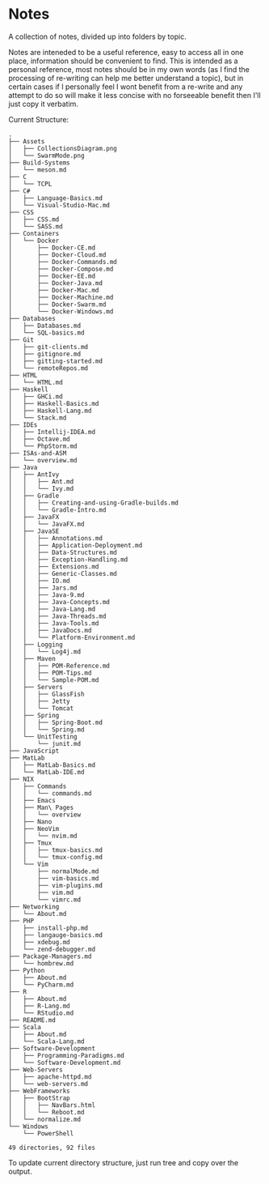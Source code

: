 # Notes

A collection of notes, divided up into folders by topic.

Notes are inteneded to be a useful reference, easy to access all in one place, information should be convenient to find.
This is intended as a personal reference, most notes should be in my own words (as I find the processing of re-writing can help me better understand a topic), but in certain cases if I personally feel I wont benefit from a re-write and any attempt to do so will make it less concise with no forseeable benefit then I'll just copy it verbatim.

Current Structure:

```tree
.
├── Assets
│   ├── CollectionsDiagram.png
│   └── SwarmMode.png
├── Build-Systems
│   └── meson.md
├── C
│   └── TCPL
├── C#
│   ├── Language-Basics.md
│   └── Visual-Studio-Mac.md
├── CSS
│   ├── CSS.md
│   └── SASS.md
├── Containers
│   └── Docker
│       ├── Docker-CE.md
│       ├── Docker-Cloud.md
│       ├── Docker-Commands.md
│       ├── Docker-Compose.md
│       ├── Docker-EE.md
│       ├── Docker-Java.md
│       ├── Docker-Mac.md
│       ├── Docker-Machine.md
│       ├── Docker-Swarm.md
│       └── Docker-Windows.md
├── Databases
│   ├── Databases.md
│   └── SQL-basics.md
├── Git
│   ├── git-clients.md
│   ├── gitignore.md
│   ├── gitting-started.md
│   └── remoteRepos.md
├── HTML
│   └── HTML.md
├── Haskell
│   ├── GHCi.md
│   ├── Haskell-Basics.md
│   ├── Haskell-Lang.md
│   └── Stack.md
├── IDEs
│   ├── Intellij-IDEA.md
│   ├── Octave.md
│   └── PhpStorm.md
├── ISAs-and-ASM
│   └── overview.md
├── Java
│   ├── AntIvy
│   │   ├── Ant.md
│   │   └── Ivy.md
│   ├── Gradle
│   │   ├── Creating-and-using-Gradle-builds.md
│   │   └── Gradle-Intro.md
│   ├── JavaFX
│   │   └── JavaFX.md
│   ├── JavaSE
│   │   ├── Annotations.md
│   │   ├── Application-Deployment.md
│   │   ├── Data-Structures.md
│   │   ├── Exception-Handling.md
│   │   ├── Extensions.md
│   │   ├── Generic-Classes.md
│   │   ├── IO.md
│   │   ├── Jars.md
│   │   ├── Java-9.md
│   │   ├── Java-Concepts.md
│   │   ├── Java-Lang.md
│   │   ├── Java-Threads.md
│   │   ├── Java-Tools.md
│   │   ├── JavaDocs.md
│   │   └── Platform-Environment.md
│   ├── Logging
│   │   └── Log4j.md
│   ├── Maven
│   │   ├── POM-Reference.md
│   │   ├── POM-Tips.md
│   │   └── Sample-POM.md
│   ├── Servers
│   │   ├── GlassFish
│   │   ├── Jetty
│   │   └── Tomcat
│   ├── Spring
│   │   ├── Spring-Boot.md
│   │   └── Spring.md
│   └── UnitTesting
│       └── junit.md
├── JavaScript
├── MatLab
│   ├── MatLab-Basics.md
│   └── MatLab-IDE.md
├── NIX
│   ├── Commands
│   │   └── commands.md
│   ├── Emacs
│   ├── Man\ Pages
│   │   └── overview
│   ├── Nano
│   ├── NeoVim
│   │   └── nvim.md
│   ├── Tmux
│   │   ├── tmux-basics.md
│   │   └── tmux-config.md
│   └── Vim
│       ├── normalMode.md
│       ├── vim-basics.md
│       ├── vim-plugins.md
│       ├── vim.md
│       └── vimrc.md
├── Networking
│   └── About.md
├── PHP
│   ├── install-php.md
│   ├── langauge-basics.md
│   ├── xdebug.md
│   └── zend-debugger.md
├── Package-Managers.md
│   └── hombrew.md
├── Python
│   ├── About.md
│   └── PyCharm.md
├── R
│   ├── About.md
│   ├── R-Lang.md
│   └── RStudio.md
├── README.md
├── Scala
│   ├── About.md
│   └── Scala-Lang.md
├── Software-Development
│   ├── Programming-Paradigms.md
│   └── Software-Development.md
├── Web-Servers
│   ├── apache-httpd.md
│   └── web-servers.md
├── WebFrameworks
│   ├── BootStrap
│   │   ├── NavBars.html
│   │   └── Reboot.md
│   └── normalize.md
└── Windows
    └── PowerShell

49 directories, 92 files
```

To update current directory structure, just run tree and copy over the output.